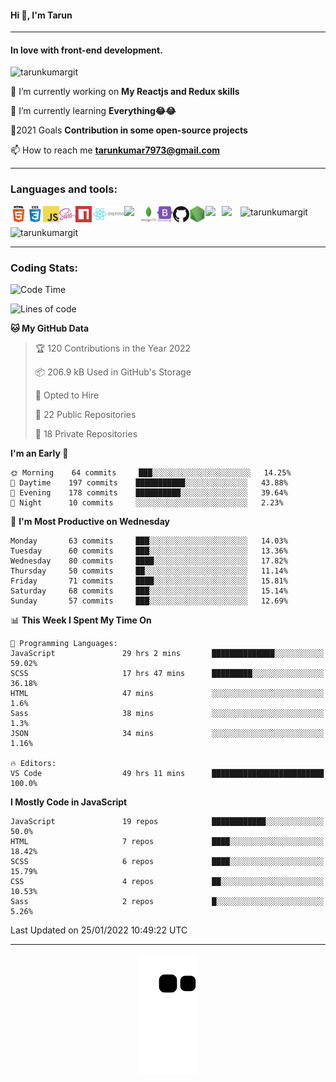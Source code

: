 <h4>Hi 👋, I'm Tarun</h4>
<hr />
<h4 align="left">In love with front-end development.</h4>

<p><img src="https://komarev.com/ghpvc/?username=tarunkumargit&label=Profile%20views&color=0e75b6&style=flat" alt="tarunkumargit" /> </p>


🔭 I’m currently working on **My Reactjs and Redux skills** 

🌱 I’m currently learning **Everything😂😂**

🤝2021 Goals **Contribution in some open-source projects**

📫 How to reach me **tarunkumar7973@gmail.com**
<hr />

### Languages and tools:

 <img align="left" width="26px" src="https://raw.githubusercontent.com/github/explore/80688e429a7d4ef2fca1e82350fe8e3517d3494d/topics/html/html.png" />
 <img align="left" width="26px" src="https://raw.githubusercontent.com/github/explore/80688e429a7d4ef2fca1e82350fe8e3517d3494d/topics/css/css.png" />
 <img align="left" width="26px" src="https://raw.githubusercontent.com/github/explore/80688e429a7d4ef2fca1e82350fe8e3517d3494d/topics/javascript/javascript.png" />
 <img align="left" width="26px" src="https://raw.githubusercontent.com/github/explore/80688e429a7d4ef2fca1e82350fe8e3517d3494d/topics/sass/sass.png" />
 <img align="left" width="26px" src="https://raw.githubusercontent.com/github/explore/80688e429a7d4ef2fca1e82350fe8e3517d3494d/topics/npm/npm.png" />
 <img align="left" width="26px" src="https://raw.githubusercontent.com/github/explore/80688e429a7d4ef2fca1e82350fe8e3517d3494d/topics/react/react.png" />
 <img align="left" width="26px" src="https://raw.githubusercontent.com/devicons/devicon/master/icons/express/express-original-wordmark.svg"/>
 <img align="left" width="26px" src="https://www.vectorlogo.zone/logos/figma/figma-icon.svg"/>
 <img align="left" width="26px" src="https://raw.githubusercontent.com/devicons/devicon/master/icons/mongodb/mongodb-original-wordmark.svg"/>
 <img align="left" width="26px" src="https://raw.githubusercontent.com/devicons/devicon/master/icons/bootstrap/bootstrap-plain-wordmark.svg" />
 <img align="left" width="26px" src="https://raw.githubusercontent.com/github/explore/78df643247d429f6cc873026c0622819ad797942/topics/github/github.png" />
 <img align="left" width="26px" src="https://raw.githubusercontent.com/github/explore/80688e429a7d4ef2fca1e82350fe8e3517d3494d/topics/nodejs/nodejs.png" />
 <img align="left" width="26px" src="https://download.blender.org/branding/community/blender_community_badge_white.svg" />
 <img align="left" width="26px" src="https://www.vectorlogo.zone/logos/tailwindcss/tailwindcss-icon.svg"/>

<p>&nbsp;<img align="center" src="https://github-readme-stats.vercel.app/api?username=tarunkumargit&show_icons=true&theme=react" alt="tarunkumargit" /></p>

<p><img align="center" src="https://github-readme-streak-stats.herokuapp.com/?user=tarunkumargit&show_icons=true&theme=react" alt="tarunkumargit" /></p> 

<hr>

### Coding Stats:

<!--START_SECTION:waka-->
![Code Time](http://img.shields.io/badge/Code%20Time-472%20hrs%209%20mins-blue)

![Lines of code](https://img.shields.io/badge/From%20Hello%20World%20I%27ve%20Written-779%20Thousand%20lines%20of%20code-blue)

**🐱 My GitHub Data** 

> 🏆 120 Contributions in the Year 2022
 > 
> 📦 206.9 kB Used in GitHub's Storage 
 > 
> 💼 Opted to Hire
 > 
> 📜 22 Public Repositories 
 > 
> 🔑 18 Private Repositories  
 > 
**I'm an Early 🐤** 

```text
🌞 Morning    64 commits     ███░░░░░░░░░░░░░░░░░░░░░░   14.25% 
🌆 Daytime    197 commits    ███████████░░░░░░░░░░░░░░   43.88% 
🌃 Evening    178 commits    ██████████░░░░░░░░░░░░░░░   39.64% 
🌙 Night      10 commits     ░░░░░░░░░░░░░░░░░░░░░░░░░   2.23%

```
📅 **I'm Most Productive on Wednesday** 

```text
Monday       63 commits     ███░░░░░░░░░░░░░░░░░░░░░░   14.03% 
Tuesday      60 commits     ███░░░░░░░░░░░░░░░░░░░░░░   13.36% 
Wednesday    80 commits     ████░░░░░░░░░░░░░░░░░░░░░   17.82% 
Thursday     50 commits     ██░░░░░░░░░░░░░░░░░░░░░░░   11.14% 
Friday       71 commits     ████░░░░░░░░░░░░░░░░░░░░░   15.81% 
Saturday     68 commits     ███░░░░░░░░░░░░░░░░░░░░░░   15.14% 
Sunday       57 commits     ███░░░░░░░░░░░░░░░░░░░░░░   12.69%

```


📊 **This Week I Spent My Time On** 

```text
💬 Programming Languages: 
JavaScript               29 hrs 2 mins       ██████████████░░░░░░░░░░░   59.02% 
SCSS                     17 hrs 47 mins      █████████░░░░░░░░░░░░░░░░   36.18% 
HTML                     47 mins             ░░░░░░░░░░░░░░░░░░░░░░░░░   1.6% 
Sass                     38 mins             ░░░░░░░░░░░░░░░░░░░░░░░░░   1.3% 
JSON                     34 mins             ░░░░░░░░░░░░░░░░░░░░░░░░░   1.16%

🔥 Editors: 
VS Code                  49 hrs 11 mins      █████████████████████████   100.0%

```

**I Mostly Code in JavaScript** 

```text
JavaScript               19 repos            ████████████░░░░░░░░░░░░░   50.0% 
HTML                     7 repos             ████░░░░░░░░░░░░░░░░░░░░░   18.42% 
SCSS                     6 repos             ████░░░░░░░░░░░░░░░░░░░░░   15.79% 
CSS                      4 repos             ██░░░░░░░░░░░░░░░░░░░░░░░   10.53% 
Sass                     2 repos             █░░░░░░░░░░░░░░░░░░░░░░░░   5.26%

```



 Last Updated on 25/01/2022 10:49:22 UTC
<!--END_SECTION:waka-->

<hr>
<p align="center">
  <img src="https://github.com/tarunkumargit/tarunkumargit/raw/output/github-contribution-grid-snake.svg" alt="snake"></center>
</p>
